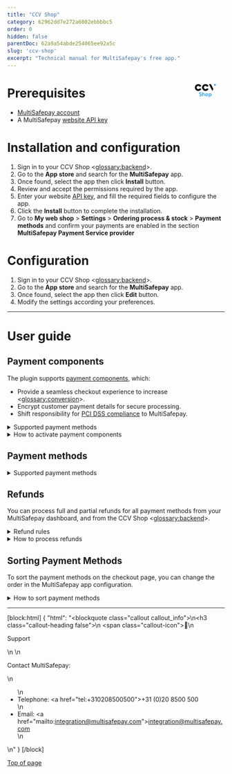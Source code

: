 ```yaml
---
title: "CCV Shop"
category: 62962dd7e272a6002ebbbbc5
order: 0
hidden: false
parentDoc: 62a9a54abde254065ee92a5c
slug: 'ccv-shop'
excerpt: "Technical manual for MultiSafepay's free app."
---
```

<img src="https://raw.githubusercontent.com/MultiSafepay/docs/a87cfe4f49a0fd17e939bc70f53b23900421f524/static/logo/Integrations/ccv-shop.svg" width="50" align="right" style="margin: 20px; max-height: 75px"/>

# Prerequisites

- [MultiSafepay account](/docs/getting-started-guide/)
- A MultiSafepay [website API key](/docs/sites#site-id-api-key-and-security-code)

# Installation and configuration

1. Sign in to your CCV Shop <<glossary:backend>>.
2. Go to the **App store** and search for the **MultiSafepay** app.
3. Once found, select the app then click **Install** button.
4. Review and accept the permissions required by the app.
5. Enter your website [API key](/docs/sites#site-id-api-key-and-security-code), and fill the required fields to configure the app. 
6. Click the **Install** button to complete the installation.
7. Go to **My web shop** > **Settings** > **Ordering process & stock** > **Payment methods** and confirm your payments are enabled in the section **MultiSafepay Payment Service provider**

# Configuration

1. Sign in to your CCV Shop <<glossary:backend>>.
2. Go to the **App store** and search for the **MultiSafepay** app.
3. Once found, select the app then click **Edit** button.
4. Modify the settings according your preferences.

___

# User guide

## Payment components

The plugin supports [payment components](/docs/payment-components/), which:

- Provide a seamless checkout experience to increase <<glossary:conversion>>.
- Encrypt customer payment details for secure processing.
- Shift responsibility for [PCI DSS compliance](/docs/pci-dss/) to MultiSafepay.

<details id="supported-payment-methods">
<summary>Supported payment methods</summary>
<br>

- Cards: Amex, Maestro, Mastercard, Visa, Bancontact, iDEAL in3, Pay After Delivery, Pay After Delivery installments, Riverty, E-Invoicing and Zinia

</details>

<details id="how-to-activate-payment-components">
<summary>How to activate payment components</summary>
<br>

1. Sign in to your CCV Shop <<glossary:backend>>.
2. Go to the **App store** and search for the **MultiSafepay** app.
3. Once found, select the app then click **Edit** button.
4. Set the **Enable payment component** toggle to **Enabled**.
5. Click **Save**.

</details>

## Payment methods

<details id="supported-payment-methods">
<summary>Supported payment methods</summary>
<br>

The activated payment methods from your MultiSafepay account appear will be registered in CCV Shop as a payment method.
To keep the payment methods synchronized, ensure to toggle the "update payment methods" setting before pressing "update". 

</details>

## Refunds

You can process full and partial refunds for all payment methods from your MultiSafepay dashboard, and from the CCV Shop <<glossary:backend>>.

<details id="refund-rules">
<summary>Refund rules</summary>
<br>
To process backend refunds:

- In the configuration of the MultiSafepay app, **Automatic refunds** needs to be enabled.
- After enable **Automatic refunds**, select which invoice type will trigger refunds: 
  -  **Only "Credit"**: Refunds will be triggered when a credit invoice status is changed to **Refunded**.
  -  **Both "Credit" and "Debit"**: Refunds will be triggered when a credit or debit invoice status is changed to **Refunded**. 
- The refund amount cannot exceed the original transaction amount.
- The refund amount cannot exceed the available funds in your MultiSafepay account.
<br>
</details>

<details id="how-to-process-backend-refunds">
<summary>How to process refunds</summary>
<br>
To process backend refunds:

1. Sign in to your CCV Shop <<glossary:backend>>.
2. Go to **My orders** > **Order management**.
3. Select the order, and click on the **Invoices** tab.
4. Change the **Invoice status** from **Paid** to **Refunded**.
5. A refund request will be processed in MultiSafepay.
<br>
</details>

## Sorting Payment Methods

To sort the payment methods on the checkout page, you can change the order in the MultiSafepay app configuration.

<details id="sorting-payment-methods">
<summary>How to sort payment methods</summary>
<br>

1. Sign in to your CCV Shop <<glossary:backend>>.
2. Go to the **App store** and search for the **MultiSafepay** app.
3. Click on **Edit** button.
4. Turn on the switch field **Payment methods order**.
5. A list of the installed payment methods will be shown.
6. Use the arrow icons to sort the payment methods.
7. Click on **Update** button to save the changes.
<br>

**⚠️ Note:** Only payment methods provided by MultiSafepay can be reordered. CCV Shop does not support ordering of payment methods not provided by our app, so the order of other payment methods cannot be adjusted.

<br>
</details>

---

[block:html]
{
"html": "<blockquote class=\"callout callout_info\">\n<h3 class=\"callout-heading false\">\n        <span class=\"callout-icon\">💬</span>\n        <p>Support</p>\n    </h3>\n  <p>Contact MultiSafepay:</p>\n  <ul>\n    <li>Telephone: <a href=\"tel:+310208500500\">+31 (0)20 8500 500</a></li>\n    <li>Email: <a href=\"mailto:integration@multisafepay.com\">integration@multisafepay.com</a></li>\n </ul>  \n</blockquote>"
}
[/block]

[Top of page](#)